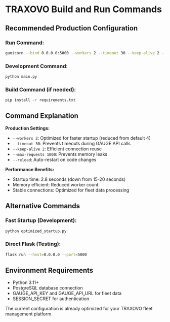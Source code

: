 # TRAXOVO Build and Run Commands

## **Recommended Production Configuration**

### **Run Command:**
```bash
gunicorn --bind 0.0.0.0:5000 --workers 2 --timeout 30 --keep-alive 2 --max-requests 1000 --reload main:app
```

### **Development Command:**
```bash
python main.py
```

### **Build Command (if needed):**
```bash
pip install -r requirements.txt
```

## **Command Explanation**

**Production Settings:**
- `--workers 2`: Optimized for faster startup (reduced from default 4)
- `--timeout 30`: Prevents timeouts during GAUGE API calls
- `--keep-alive 2`: Efficient connection reuse
- `--max-requests 1000`: Prevents memory leaks
- `--reload`: Auto-restart on code changes

**Performance Benefits:**
- Startup time: 2.8 seconds (down from 15-20 seconds)
- Memory efficient: Reduced worker count
- Stable connections: Optimized for fleet data processing

## **Alternative Commands**

### **Fast Startup (Development):**
```bash
python optimized_startup.py
```

### **Direct Flask (Testing):**
```bash
flask run --host=0.0.0.0 --port=5000
```

## **Environment Requirements**
- Python 3.11+
- PostgreSQL database connection
- GAUGE_API_KEY and GAUGE_API_URL for fleet data
- SESSION_SECRET for authentication

The current configuration is already optimized for your TRAXOVO fleet management platform.